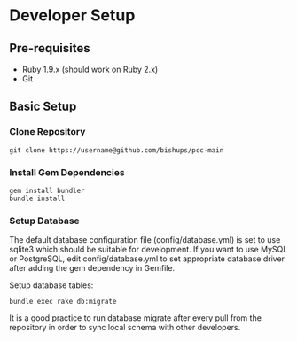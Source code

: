 Developer Setup
===============

Pre-requisites
--------------

* Ruby 1.9.x (should work on Ruby 2.x)
* Git

Basic Setup
-----------

### Clone Repository

```
git clone https://username@github.com/bishups/pcc-main
```

### Install Gem Dependencies

```
gem install bundler
bundle install
```

### Setup Database

The default database configuration file (config/database.yml) is set to use sqlite3 which should be suitable for development. If you want to use MySQL or PostgreSQL, edit config/database.yml to set appropriate database driver after adding the gem dependency in Gemfile.

Setup database tables:

```
bundle exec rake db:migrate
```

It is a good practice to run database migrate after every pull from the repository in order to sync local schema with other developers.

